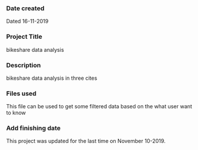 ### Date created
Dated 16-11-2019
### Project Title
bikeshare data analysis

### Description
bikeshare data analysis in three cites

### Files used
This file can be used to get some filtered data based on the what user want to know

### Add finishing date
This project was updated for the last time on November 10-2019.
